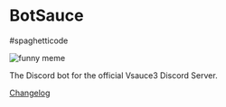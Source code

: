 # BotSauce

#spaghetticode

![funny meme](https://i.imgur.com/DIUBWzA.png)

The Discord bot for the official Vsauce3 Discord Server.

[Changelog](https://botsauce.github.io/changelog.html)
